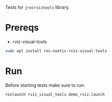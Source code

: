 Tests for `jrosrviztools` library.

# Prereqs

- rviz-visual-tools
```bash
sudo apt install ros-noetic-rviz-visual-tools
```

# Run

Before starting tests make sure to run:

```bash
roslaunch rviz_visual_tools demo_rviz.launch
```

